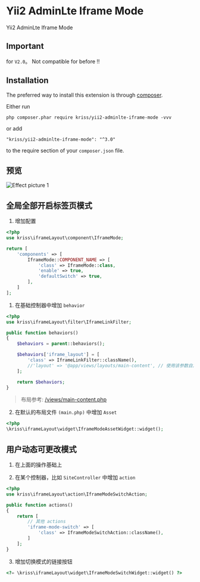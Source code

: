 Yii2 AdminLte Iframe Mode
=========================
Yii2 AdminLte Iframe Mode

Important
------------
for `V2.0`。 Not compatible for before !!

Installation
------------

The preferred way to install this extension is through [composer](http://getcomposer.org/download/).

Either run

```
php composer.phar require kriss/yii2-adminlte-iframe-mode -vvv
```

or add

```
"kriss/yii2-adminlte-iframe-mode": "^3.0"
```

to the require section of your `composer.json` file.

预览
-----
![Effect picture 1](https://github.com/krissss/yii2-adminlte-iframe-mode/blob/master/preview.gif "Effect picture 1")  

全局全部开启标签页模式
-----

1. 增加配置

```php
<?php
use kriss\iframeLayout\component\IframeMode;

return [
    'components' => [
        IframeMode::COMPONENT_NAME => [
            'class' => IframeMode::class,
            'enable' => true,
            'defaultSwitch' => true,
        ],
    ]
];

```

1. 在基础控制器中增加 `behavior`

```php
<?php
use kriss\iframeLayout\filter\IframeLinkFilter;

public function behaviors()
{
    $behaviors = parent::behaviors();

    $behaviors['iframe_layout'] = [
        'class' => IframeLinkFilter::className(),
        //'layout' => '@app/views/layouts/main-content', // 使用该参数自定义布局
    ];

    return $behaviors;
}
```

> 布局参考: [/views/main-content.php](https://github.com/krissss/yii2-adminlte-iframe-mode/blob/master/src/views/main-content.php)

2. 在默认的布局文件 `(main.php)` 中增加 `Asset`

```php
<?php
\kriss\iframeLayout\widget\IframeModeAssetWidget::widget();
```
 
用户动态可更改模式
-----
 
1. 在上面的操作基础上
 
2. 在某个控制器，比如 `SiteController` 中增加 `action`
 
```php
<?php
use kriss\iframeLayout\action\IframeModeSwitchAction;

public function actions()
{
    return [
        // 其他 actions
        'iframe-mode-switch' => [
            'class' => IframeModeSwitchAction::className(),
        ]
    ];
}
```
 
3. 增加切换模式的链接按钮

```php
<?= \kriss\iframeLayout\widget\IframeModeSwitchWidget::widget() ?>
```
